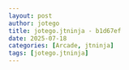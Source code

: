 ```yaml
---
layout: post
author: jotego
title: jotego.jtninja - b1d67ef
date: 2025-07-18
categories: [Arcade, jtninja]
tags: [jotego.jtninja]
---
```


